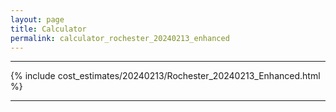 ```yaml
---
layout: page
title: Calculator
permalink: calculator_rochester_20240213_enhanced
---
```


___

{% include cost_estimates/20240213/Rochester_20240213_Enhanced.html %}

___

